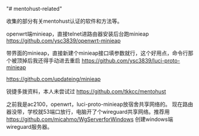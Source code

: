 "# mentohust-related" 

收集的部分有关mentohust认证的软件和方法等。

openwrt端minieap，直接telnet进路由器安装后台跑minieap
https://github.com/ysc3839/openwrt-minieap

带界面的minieap，直接新建个minieap接口填参数就行，这个好用点，命令行那个被顶掉后我还得手动进去重启
https://github.com/ysc3839/luci-proto-minieap

https://github.com/updateing/minieap

锐捷多拨资料，本人未尝试过
https://github.com/tkkcc/mentohust

之前我是ac2100，openwrt，luci-proto-minieap放宿舍共享网络的。
现在路由器没带，学校就53端口放行，电脑开了个wireguard共享网络。推荐用
https://github.com/micahmo/WgServerforWindows 
创建windows端wireguard服务器。


